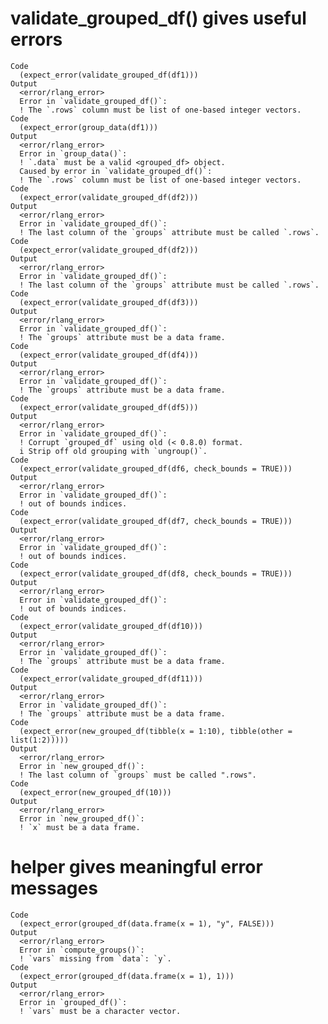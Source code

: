# validate_grouped_df() gives useful errors

    Code
      (expect_error(validate_grouped_df(df1)))
    Output
      <error/rlang_error>
      Error in `validate_grouped_df()`:
      ! The `.rows` column must be list of one-based integer vectors.
    Code
      (expect_error(group_data(df1)))
    Output
      <error/rlang_error>
      Error in `group_data()`:
      ! `.data` must be a valid <grouped_df> object.
      Caused by error in `validate_grouped_df()`:
      ! The `.rows` column must be list of one-based integer vectors.
    Code
      (expect_error(validate_grouped_df(df2)))
    Output
      <error/rlang_error>
      Error in `validate_grouped_df()`:
      ! The last column of the `groups` attribute must be called `.rows`.
    Code
      (expect_error(validate_grouped_df(df2)))
    Output
      <error/rlang_error>
      Error in `validate_grouped_df()`:
      ! The last column of the `groups` attribute must be called `.rows`.
    Code
      (expect_error(validate_grouped_df(df3)))
    Output
      <error/rlang_error>
      Error in `validate_grouped_df()`:
      ! The `groups` attribute must be a data frame.
    Code
      (expect_error(validate_grouped_df(df4)))
    Output
      <error/rlang_error>
      Error in `validate_grouped_df()`:
      ! The `groups` attribute must be a data frame.
    Code
      (expect_error(validate_grouped_df(df5)))
    Output
      <error/rlang_error>
      Error in `validate_grouped_df()`:
      ! Corrupt `grouped_df` using old (< 0.8.0) format.
      i Strip off old grouping with `ungroup()`.
    Code
      (expect_error(validate_grouped_df(df6, check_bounds = TRUE)))
    Output
      <error/rlang_error>
      Error in `validate_grouped_df()`:
      ! out of bounds indices.
    Code
      (expect_error(validate_grouped_df(df7, check_bounds = TRUE)))
    Output
      <error/rlang_error>
      Error in `validate_grouped_df()`:
      ! out of bounds indices.
    Code
      (expect_error(validate_grouped_df(df8, check_bounds = TRUE)))
    Output
      <error/rlang_error>
      Error in `validate_grouped_df()`:
      ! out of bounds indices.
    Code
      (expect_error(validate_grouped_df(df10)))
    Output
      <error/rlang_error>
      Error in `validate_grouped_df()`:
      ! The `groups` attribute must be a data frame.
    Code
      (expect_error(validate_grouped_df(df11)))
    Output
      <error/rlang_error>
      Error in `validate_grouped_df()`:
      ! The `groups` attribute must be a data frame.
    Code
      (expect_error(new_grouped_df(tibble(x = 1:10), tibble(other = list(1:2)))))
    Output
      <error/rlang_error>
      Error in `new_grouped_df()`:
      ! The last column of `groups` must be called ".rows".
    Code
      (expect_error(new_grouped_df(10)))
    Output
      <error/rlang_error>
      Error in `new_grouped_df()`:
      ! `x` must be a data frame.

# helper gives meaningful error messages

    Code
      (expect_error(grouped_df(data.frame(x = 1), "y", FALSE)))
    Output
      <error/rlang_error>
      Error in `compute_groups()`:
      ! `vars` missing from `data`: `y`.
    Code
      (expect_error(grouped_df(data.frame(x = 1), 1)))
    Output
      <error/rlang_error>
      Error in `grouped_df()`:
      ! `vars` must be a character vector.

